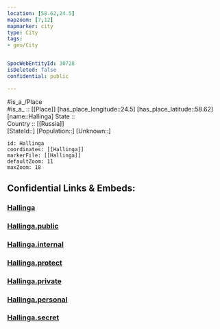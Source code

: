 ```yaml
---
location: [58.62,24.5] 
mapzoom: [7,12] 
mapmarker: city 
type: City
tags:
- geo/City


SpocWebEntityId: 30728
isDeleted: false
confidential: public

---
```

#is_a_/Place  
#is_a_ :: [[Place]] 
[has_place_longitude::24.5] 
[has_place_latitude::58.62] 
[name::Hallinga] 
State ::  
Country :: [[Russia]]  
[StateId::] 
[Population::] 
[Unknown::] 


```leaflet
id: Hallinga
coordinates: [[Hallinga]] 
markerFile: [[Hallinga]] 
defaultZoom: 11 
maxZoom: 18
```


## Confidential Links & Embeds: 

### [Hallinga](/_Standards/Earth/Continent/Europe/Europe~North/Estonia/Counties~Estonia/Pärnu/City/Hallinga.md) 

### [Hallinga.public](/_public/Earth/Continent/Europe/Europe~North/Estonia/Counties~Estonia/Pärnu/City/Hallinga.public.md) 

### [Hallinga.internal](/_internal/Earth/Continent/Europe/Europe~North/Estonia/Counties~Estonia/Pärnu/City/Hallinga.internal.md) 

### [Hallinga.protect](/_protect/Earth/Continent/Europe/Europe~North/Estonia/Counties~Estonia/Pärnu/City/Hallinga.protect.md) 

### [Hallinga.private](/_private/Earth/Continent/Europe/Europe~North/Estonia/Counties~Estonia/Pärnu/City/Hallinga.private.md) 

### [Hallinga.personal](/_personal/Earth/Continent/Europe/Europe~North/Estonia/Counties~Estonia/Pärnu/City/Hallinga.personal.md) 

### [Hallinga.secret](/_secret/Earth/Continent/Europe/Europe~North/Estonia/Counties~Estonia/Pärnu/City/Hallinga.secret.md)

